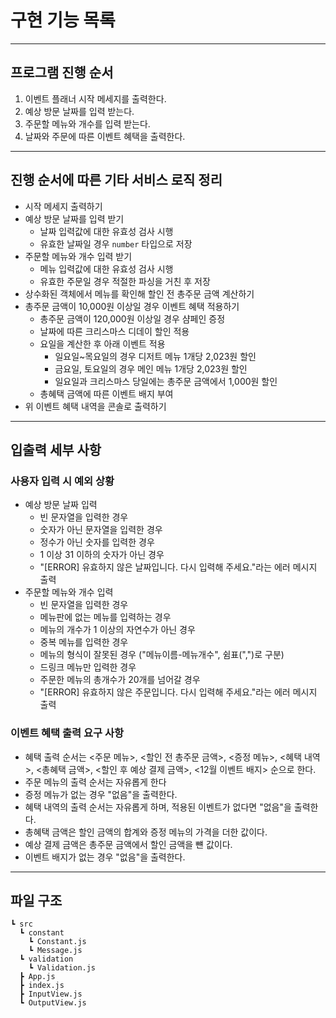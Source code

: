 # 구현 기능 목록

---
## 프로그램 진행 순서
1. 이벤트 플래너 시작 메세지를 출력한다.
2. 예상 방문 날짜를 입력 받는다.
3. 주문할 메뉴와 개수를 입력 받는다.
4. 날짜와 주문에 따른 이벤트 혜택을 출력한다.

---
## 진행 순서에 따른 기타 서비스 로직 정리
- 시작 메세지 출력하기
- 예상 방문 날짜를 입력 받기
  - 날짜 입력값에 대한 유효성 검사 시행
  - 유효한 날짜일 경우 `number` 타입으로 저장
- 주문할 메뉴와 개수 입력 받기
  - 메뉴 입력값에 대한 유효성 검사 시행
  - 유효한 주문일 경우 적절한 파싱을 거친 후 저장
- 상수화된 객체에서 메뉴를 확인해 할인 전 총주문 금액 계산하기
- 총주문 금액이 10,000원 이상일 경우 이벤트 혜택 적용하기
  - 총주문 금액이 120,000원 이상일 경우 샴페인 증정
  - 날짜에 따른 크리스마스 디데이 할인 적용
  - 요일을 계산한 후 아래 이벤트 적용
    - 일요일~목요일의 경우 디저트 메뉴 1개당 2,023원 할인
    - 금요일, 토요일의 경우 메인 메뉴 1개당 2,023원 할인
    - 일요일과 크리스마스 당일에는 총주문 금액에서 1,000원 할인
  - 총혜택 금액에 따른 이벤트 배지 부여
- 위 이벤트 혜택 내역을 콘솔로 출력하기

---
## 입출력 세부 사항
### 사용자 입력 시 예외 상황
- 예상 방문 날짜 입력
  - 빈 문자열을 입력한 경우
  - 숫자가 아닌 문자열을 입력한 경우
  - 정수가 아닌 숫자를 입력한 경우
  - 1 이상 31 이하의 숫자가 아닌 경우
  - "[ERROR] 유효하지 않은 날짜입니다. 다시 입력해 주세요."라는 에러 메시지 출력
- 주문할 메뉴와 개수 입력
  - 빈 문자열을 입력한 경우
  - 메뉴판에 없는 메뉴를 입력하는 경우
  - 메뉴의 개수가 1 이상의 자연수가 아닌 경우
  - 중복 메뉴를 입력한 경우
  - 메뉴의 형식이 잘못된 경우 ("메뉴이름-메뉴개수", 쉼표(",")로 구분)
  - 드링크 메뉴만 입력한 경우
  - 주문한 메뉴의 총개수가 20개를 넘어갈 경우
  - "[ERROR] 유효하지 않은 주문입니다. 다시 입력해 주세요."라는 에러 메시지 출력

### 이벤트 혜택 출력 요구 사항
- 혜택 출력 순서는 <주문 메뉴>, <할인 전 총주문 금액>, <증정 메뉴>, <혜택 내역>, <총혜택 금액>, <할인 후 예상 결제 금액>, <12월 이벤트 배지> 순으로 한다.
- 주문 메뉴의 출력 순서는 자유롭게 한다
- 증정 메뉴가 없는 경우 "없음"을 출력한다.
- 혜택 내역의 출력 순서는 자유롭게 하며, 적용된 이벤트가 없다면 "없음"을  출력한다.
- 총혜택 금액은 할인 금액의 합계와 증정 메뉴의 가격을 더한 값이다.
- 예상 결제 금액은 총주문 금액에서 할인 금액을 뺸 값이다.
- 이벤트 배지가 없는 경우 "없음"을 출력한다.

---
## 파일 구조
```
┗ src
  ┗ constant
    ┗ Constant.js
    ┗ Message.js
  ┗ validation
    ┗ Validation.js
  ┣ App.js
  ┣ index.js
  ┣ InputView.js
  ┗ OutputView.js
```
